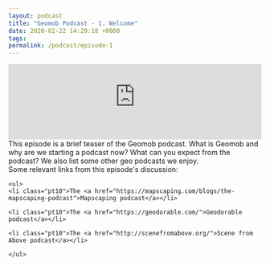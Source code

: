 ```yaml
--- 
layout: podcast
title: "Geomob Podcast - 1. Welcome"
date: 2020-02-22 14:29:18 +0000
tags: 
permalink: /podcast/episode-1
---
```



<iframe class="castos-iframe-player" src="https://5e2e9055a029d5-78101471.castos.com/player/152002" frameborder="0" scrolling="no" width="100%" height="150"></iframe>

<div class="pt20">
  This episode is a brief teaser of the Geomob podcast. What is Geomob and why are we starting a podcast now? What can you expect from the podcast? We also list some other geo podcasts we enjoy.

  <div class="pt20">
    Some relevant links from this episode's discussion:

    <ul>
    <li class="pt10">The <a href="https://mapscaping.com/blogs/the-mapscaping-podcast">Mapscaping podcast</a></li>

    <li class="pt10">The <a href="https://geodorable.com/">Geodorable podcast</a></li>

    <li class="pt10">The <a href="http://scenefromabove.org/">Scene from Above podcast</a></li>

    </ul>

  </div>
</div>   


